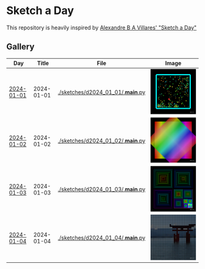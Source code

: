 # Sketch a Day

This repository is heavily inspired by [Alexandre B A Villares' "Sketch a Day"](https://abav.lugaralgum.com/sketch-a-day/)


## Gallery

| Day | Title | File | Image |
| -- | -- | -- | -- |
| [2024-01-01](./sketches/d2024_01_01) | 2024-01-01 | [./sketches/d2024_01_01/.__main__.py](./sketches/d2024_01_01/.__main__.py) | ![2024-01-01](./sketches/d2024_01_01/2024-01-01.png) |
| [2024-01-02](./sketches/d2024_01_02) | 2024-01-02 | [./sketches/d2024_01_02/.__main__.py](./sketches/d2024_01_02/.__main__.py) | ![2024-01-02](./sketches/d2024_01_02/2024-01-02.png) |
| [2024-01-03](./sketches/d2024_01_03) | 2024-01-03 | [./sketches/d2024_01_03/.__main__.py](./sketches/d2024_01_03/.__main__.py) | ![2024-01-03](./sketches/d2024_01_03/2024-01-03.png) |
| [2024-01-04](./sketches/d2024_01_04) | 2024-01-04 | [./sketches/d2024_01_04/.__main__.py](./sketches/d2024_01_04/.__main__.py) | ![2024-01-04](./sketches/d2024_01_04/2024-01-04.png) |
<!-- Next Item -->


